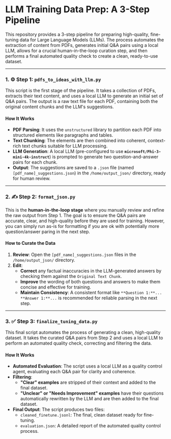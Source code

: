 # LLM Training Data Prep: A 3-Step Pipeline

This repository provides a 3-step pipeline for preparing high-quality, fine-tuning data for Large Language Models (LLMs). The process automates the extraction of content from PDFs, generates initial Q&A pairs using a local LLM, allows for a crucial human-in-the-loop curation step, and then performs a final automated quality check to create a clean, ready-to-use dataset.

***

### 1. ⚙️ Step 1: `pdfs_to_ideas_with_llm.py`

This script is the first stage of the pipeline. It takes a collection of PDFs, extracts their text content, and uses a local LLM to generate an initial set of Q&A pairs. The output is a raw text file for each PDF, containing both the original content chunks and the LLM's suggestions.

#### How It Works

* **PDF Parsing**: It uses the `unstructured` library to partition each PDF into structured elements like paragraphs and tables.
* **Text Chunking**: The elements are then combined into coherent, context-rich text chunks suitable for LLM processing.
* **LLM Generation**: A local LLM (pre-configured to use **`microsoft/Phi-3-mini-4k-instruct`**) is prompted to generate two question-and-answer pairs for each chunk.
* **Output**: The suggestions are saved to a `.json` file (named `[pdf_name]_suggestions.json`) in the `/home/output_json/` directory, ready for human review.

***

### 2. ✍️ Step 2: `format_json.py`

This is the **human-in-the-loop stage** where you manually review and refine the raw output from Step 1. The goal is to ensure the Q&A pairs are accurate, clear, and high-quality before they are used for training.  However, you can simply run as-is for formatting if you are ok with potentially more question/answer paring in the next step.

#### How to Curate the Data

1.  **Review**: Open the `[pdf_name]_suggestions.json` files in the `/home/output_json/` directory.
2.  **Edit**:
    * **Correct** any factual inaccuracies in the LLM-generated answers by checking them against the `Original Text Chunk`.
    * **Improve** the wording of both questions and answers to make them concise and effective for training.
    * **Maintain Consistency**: A consistent format like `**Question 1:**... **Answer 1:**...` is recommended for reliable parsing in the next step.

***

### 3. ✅ Step 3: `finalize_tuning_data.py`

This final script automates the process of generating a clean, high-quality dataset. It takes the curated Q&A pairs from Step 2 and uses a local LLM to perform an automated quality check, correcting and filtering the data.

#### How It Works

* **Automated Evaluation**: The script uses a local LLM as a quality control agent, evaluating each Q&A pair for clarity and coherence.
* **Filtering**:
    * **"Clear" examples** are stripped of their context and added to the final dataset.
    * **"Unclear" or "Needs Improvement" examples** have their questions automatically rewritten by the LLM and are then added to the final dataset.
* **Final Output**: The script produces two files:
    * `cleaned_finetune.jsonl`: The final, clean dataset ready for fine-tuning.
    * `evaluation.json`: A detailed report of the automated quality control process.
